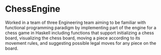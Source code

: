 # ChessEngine
Worked in a team of three Engineering team aiming to be familiar with functional programming paradigm by implementing part of the engine for a chess game in Haskell including functions that support initializing a chess board, visualizing the chess board, moving a piece according to its movement rules, and suggesting possible legal moves for any piece on the board.
